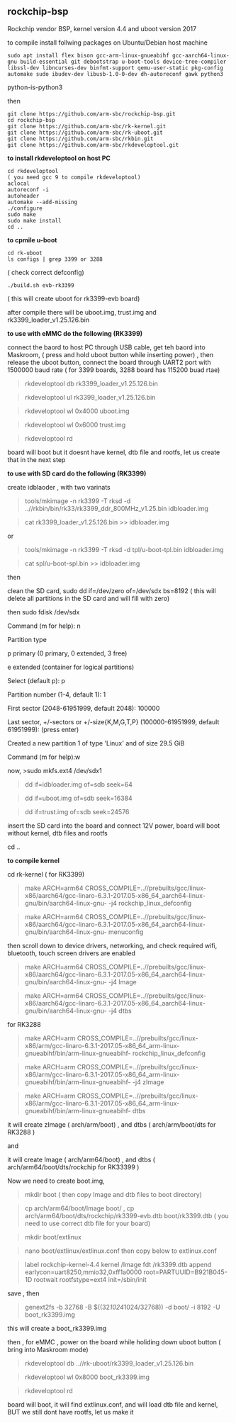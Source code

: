 ## rockchip-bsp
Rockchip vendor BSP, kernel version 4.4 and uboot version 2017

to compile install follwing packages on Ubuntu/Debian host machine

	sudo apt install flex bison gcc-arm-linux-gnueabihf gcc-aarch64-linux-gnu build-essential git debootstrap u-boot-tools device-tree-compiler  libssl-dev libncurses-dev binfmt-support qemu-user-static pkg-config automake sudo ibudev-dev libusb-1.0-0-dev dh-autoreconf gawk python3
python-is-python3  
	
then

	git clone https://github.com/arm-sbc/rockchip-bsp.git
	cd rockchip-bsp
	git clone https://github.com/arm-sbc/rk-kernel.git
	git clone https://github.com/arm-sbc/rk-uboot.git
	git clone https://github.com/arm-sbc/rkbin.git
	git clone https://github.com/arm-sbc/rkdeveloptool.git

**to install rkdeveloptool on host PC**

	cd rkdeveloptool
	( you need gcc 9 to compile rkdeveloptool)
	aclocal
	autoreconf -i
	autoheader
	automake --add-missing
	./configure
	sudo make
	sudo make install
	cd ..

**to cpmile u-boot**

	cd rk-uboot
	ls configs | grep 3399 or 3288 
( check correct defconfig)

	./build.sh evb-rk3399 
( this will create uboot for rk3399-evb board)

after compile there will be uboot.img, trust.img and rk3399_loader_v1.25.126.bin

**to use with eMMC do the following (RK3399)**

connect the baord to host PC through USB cable, get teh baord into Maskroom, ( press and hold uboot button while inserting power) , then release the uboot button, connect the board through UART2 port with 1500000 baud rate ( for 3399 boards, 3288 board has 115200 buad rtae)

>rkdeveloptool db rk3399_loader_v1.25.126.bin

>rkdeveloptool ul rk3399_loader_v1.25.126.bin

>rkdeveloptool wl 0x4000 uboot.img

>rkdeveloptool wl 0x6000 trust.img

>rkdeveloptool rd

board will boot but it doesnt have kernel, dtb file and rootfs, let us create that in the next step

**to use with SD card do the following (RK3399)**


create idblaoder , with two varinats

>tools/mkimage -n rk3399 -T rksd -d ..//rkbin/bin/rk33/rk3399_ddr_800MHz_v1.25.bin idbloader.img

>cat rk3399_loader_v1.25.126.bin >> idbloader.img

or

>tools/mkimage -n rk3399 -T rksd -d tpl/u-boot-tpl.bin idbloader.img

>cat spl/u-boot-spl.bin >> idbloader.img

then

clean the SD card,   sudo dd if=/dev/zero of=/dev/sdx bs=8192 ( this will delete all partitions in the SD card and will fill with zero)

then sudo fdisk /dev/sdx

Command (m for help): n
                     
Partition type

   p   primary (0 primary, 0 extended, 3 free)
   
   e   extended (container for logical partitions)
   
Select (default p): p

Partition number (1-4, default 1): 1

First sector (2048-61951999, default 2048): 100000

Last sector, +/-sectors or +/-size{K,M,G,T,P} (100000-61951999, default 61951999): (press enter)

Created a new partition 1 of type 'Linux' and of size 29.5 GiB

Command (m for help):w

now, >sudo mkfs.ext4 /dev/sdx1

>dd if=idbloader.img of=sdb seek=64

>dd if=uboot.img of=sdb seek=16384

>dd if=trust.img of=sdb seek=24576

insert the SD card into the board and connect 12V power, board will boot without kernel, dtb files and rootfs

cd ..

**to compile kernel**

cd rk-kernel ( for RK3399)
>make ARCH=arm64 CROSS_COMPILE=..//prebuilts/gcc/linux-x86/aarch64/gcc-linaro-6.3.1-2017.05-x86_64_aarch64-linux-gnu/bin/aarch64-linux-gnu- -j4   rockchip_linux_defconfig

>make ARCH=arm64 CROSS_COMPILE=..//prebuilts/gcc/linux-x86/aarch64/gcc-linaro-6.3.1-2017.05-x86_64_aarch64-linux-gnu/bin/aarch64-linux-gnu- menuconfig

then scroll down to device drivers, networking, and check required wifi, bluetooth, touch screen drivers are enabled

>make ARCH=arm64 CROSS_COMPILE=..//prebuilts/gcc/linux-x86/aarch64/gcc-linaro-6.3.1-2017.05-x86_64_aarch64-linux-gnu/bin/aarch64-linux-gnu- -j4 Image

>make ARCH=arm64 CROSS_COMPILE=..//prebuilts/gcc/linux-x86/aarch64/gcc-linaro-6.3.1-2017.05-x86_64_aarch64-linux-gnu/bin/aarch64-linux-gnu- -j4 dtbs

for RK3288

>make ARCH=arm CROSS_COMPILE=..//prebuilts/gcc/linux-x86/arm/gcc-linaro-6.3.1-2017.05-x86_64_arm-linux-gnueabihf/bin/arm-linux-gnueabihf- rockchip_linux_defconfig

>make ARCH=arm CROSS_COMPILE=..//prebuilts/gcc/linux-x86/arm/gcc-linaro-6.3.1-2017.05-x86_64_arm-linux-gnueabihf/bin/arm-linux-gnueabihf- -j4 zImage

>make ARCH=arm CROSS_COMPILE=..//prebuilts/gcc/linux-x86/arm/gcc-linaro-6.3.1-2017.05-x86_64_arm-linux-gnueabihf/bin/arm-linux-gnueabihf- dtbs

it will create zImage ( arch/arm/boot) , and dtbs ( arch/arm/boot/dts for RK3288 )

and 

it will create Image ( arch/arm64/boot) , and dtbs ( arch/arm64/boot/dts/rockchip for RK33399 )

Now we need to create boot.img, 

>mkdir boot 
( then copy Image and dtb files to boot directory)

>cp arch/arm64/boot/Image boot/ , 
cp arch/arm64/boot/dts/rockchip/rk3399-evb.dtb boot/rk3399.dtb ( you need to use correct dtb file for your board)

>mkdir boot/extlinux

>nano boot/extlinux/extlinux.conf then copy below to extlinux.conf

>label rockchip-kernel-4.4
  >kernel /Image
  >fdt /rk3399.dtb
  >append earlycon=uart8250,mmio32,0xff1a0000 root=PARTUUID=B921B045-1D rootwait rootfstype=ext4 init=/sbin/init
  
save , then 

>genext2fs -b 32768 -B $((32*1024*1024/32768)) -d boot/ -i 8192 -U boot_rk3399.img

this will create a boot_rk3399.img

then , for eMMC , power on the board while holiding down uboot button ( bring into Maskroom mode)

>rkdeveloptool db ..//rk-uboot/rk3399_loader_v1.25.126.bin

>rkdeveloptool wl 0x8000 boot_rk3399.img

>rkdeveloptool rd

board will boot, it will find extlinux.conf, and will load dtb file and kernel,  BUT we still dont have rootfs, let us make it 







